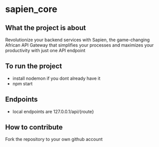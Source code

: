 # sapien_core

## What the project is about 
Revolutionize your backend services with Sapien, the game-changing African API Gateway that simplifies your processes and maximizes your productivity with just one API endpoint

## To run the project 
 - install nodemon if you dont already have it
 - npm start

## Endpoints 
 - local endpoints are 127.0.0.1/api/{route}

## How to contribute
Fork the repository to your own github account 
